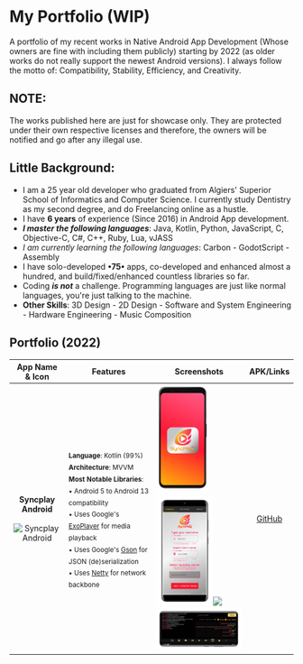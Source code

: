 # My Portfolio (WIP)
A portfolio of my recent works in Native Android App Development (Whose owners are fine with including them publicly) starting by 2022 (as older works do not really support the newest Android versions). I always follow the motto of: Compatibility, Stability, Efficiency, and Creativity.

## NOTE:
The works published here are just for showcase only. They are protected under their own respective licenses and therefore, the owners will be notified and go after any illegal use.

## Little Background:
- I am a 25 year old developer who graduated from Algiers' Superior School of Informatics and Computer Science. I currently study Dentistry as my second degree, and do Freelancing online as a hustle.
- I have **6 years** of experience (Since 2016) in Android App development.
- **_I master the following languages_**: Java, Kotlin, Python, JavaScript, C, Objective-C, C#, C++, Ruby, Lua, vJASS
- _I am currently learning the following languages_: Carbon - GodotScript - Assembly
- I have solo-developed **•75•** apps, co-developed and enhanced almost a hundred, and build/fixed/enhanced countless libraries so far.
- Coding _**is not**_ a challenge. Programming languages are just like normal languages, you're just talking to the machine.
- **Other Skills**: 3D Design - 2D Design - Software and System Engineering - Hardware Engineering - Music Composition

## Portfolio (2022)
App Name & Icon | Features | Screenshots | APK/Links
:-: | --- | --- | :-:
****Syncplay Android****<br><br><img title="Syncplay Android" src="https://github.com/chromaticnoob/syncplay-android/blob/master/art/LOGO.png?raw=true" width="150"> |<sub>**Language**: Kotlin (99%)<br>**Architecture**: MVVM <br>**Most Notable Libraries**:<br>• Android 5 to Android 13 compatibility<br>• Uses Google's [ExoPlayer](https://github.com/google/ExoPlayer) for media playback<br>• Uses Google's [Gson](https://github.com/google/gson) for JSON (de)serialization<br>• Uses [Netty](https://netty.io/) for network backbone</sub>| <img src="https://raw.githubusercontent.com/Reddnek/syncplay-android/master/art/SS1.png" width="92"><img src="https://raw.githubusercontent.com/Reddnek/syncplay-android/master/art/SS2.png" width="100"><img src="https://raw.githubusercontent.com/Reddnek/syncplay-android/master/art/SS4.png" width="100"><br><img src="https://raw.githubusercontent.com/Reddnek/syncplay-android/master/art/SS3.png" width="300">| [GitHub](https://github.com/Reddnek/syncplay-android)
